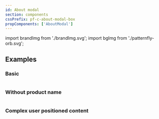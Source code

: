 ```yaml
---
id: About modal
section: components
cssPrefix: pf-c-about-modal-box
propComponents: ['AboutModal']
---
```

import brandImg from './brandImg.svg';
import bgImg from './patternfly-orb.svg';

## Examples
### Basic
```ts file="./AboutModalBasic.tsx"
```

### Without product name
```ts file="./AboutModalWithoutProductName.tsx"
```

### Complex user positioned content
```ts file="./AboutModalComplexUserPositionedContent.tsx"
```

